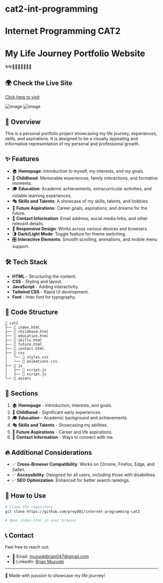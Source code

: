 # cat2-int-programming
# Internet Programming CAT2
# My Life Journey Portfolio Website

**✨✨🚀🚀🚀🚀🚀🎉🎉**

## 🌍 Check the Live Site
[Click here to visit](https://www.brianmusyoki.site/)

![image](https://github.com/user-attachments/assets/2541a700-644c-4a1a-9c57-9e4470b70712)
![image](https://github.com/user-attachments/assets/71dcf982-0847-4e8f-87b9-52f7cab390f6)

## 🚀 Overview
This is a personal portfolio project showcasing my life journey, experiences, skills, and aspirations. It is designed to be a visually appealing and informative representation of my personal and professional growth.

## ✨ Features
- 🏠 **Homepage**: Introduction to myself, my interests, and my goals.
- 👶 **Childhood**: Memorable experiences, family interactions, and formative moments.
- 🎓 **Education**: Academic achievements, extracurricular activities, and notable learning experiences.
- 🎭 **Skills and Talents**: A showcase of my skills, talents, and hobbies.
- 🌟 **Future Aspirations**: Career goals, aspirations, and dreams for the future.
- 📩 **Contact Information**: Email address, social media links, and other relevant details.
- 📱 **Responsive Design**: Works across various devices and browsers.
- 🌗 **Dark/Light Mode**: Toggle feature for theme switching.
- 🎛 **Interactive Elements**: Smooth scrolling, animations, and mobile menu support.

## 🛠 Tech Stack
- **HTML** - Structuring the content.
- **CSS** - Styling and layout.
- **JavaScript** - Adding interactivity.
- **Tailwind CSS** - Rapid UI development.
- **Font** - Inter font for typography.

## 📁 Code Structure
```
📂 cat2
├── 📄 index.html
├── 📄 childhood.html
├── 📄 education.html
├── 📄 skills.html
├── 📄 future.html
├── 📄 contact.html
├── 📂 css
│   └── 📄 styles.css
│   └── 📄 animations.css
├── 📂 js
│   ├── 📄 script.js
│   ├── 📄 script.js
└── 📂 assets  
```

## 📌 Sections
1. 🏠 **Homepage** - Introduction, interests, and goals.
2. 👶 **Childhood** - Significant early experiences.
3. 🎓 **Education** - Academic background and achievements.
4. 🎭 **Skills and Talents** - Showcasing my abilities.
5. 🌟 **Future Aspirations** - Career and life aspirations.
6. 📩 **Contact Information** - Ways to connect with me.

## 🔥 Additional Considerations
- ✅ **Cross-Browser Compatibility**: Works on Chrome, Firefox, Edge, and Safari.
- ✅ **Accessibility**: Designed for all users, including those with disabilities.
- ✅ **SEO Optimization**: Enhanced for better search rankings.

## 🎯 How to Use
```bash
# Clone the repository
git clone https://github.com/prey801/internet-programming-cat2

# Open index.html in your browser
```

## 📞 Contact
Feel free to reach out:
- 📧 Email: [musyokibrian047@gmail.com](mailto:musyokibrian047@gmail.com)
- 💼 LinkedIn: [Brian Musyoki](https://www.linkedin.com/in/brian-musyoki-271a70260/)

---
💙 Made with passion to showcase my life journey!

